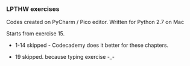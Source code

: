 ### LPTHW exercises

Codes created on PyCharm / Pico editor. Written for Python 2.7 on Mac


Starts from exercise 15. 

* 1-14 skipped - Codecademy does it better for these chapters.

* 19 skipped. because typing exercise -_-
